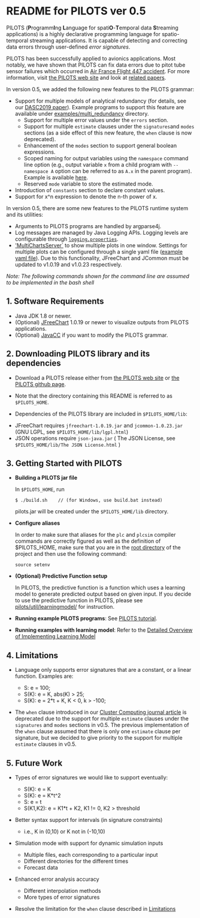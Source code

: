 # README for PILOTS ver 0.5

PILOTS (**P**rogramm**I**ng **L**anguage for spati**O**-**T**emporal data **S**treaming applications) is a highly declarative programming language for spatio-temporal streaming applications.
It is capable of detecting and correcting data errors through user-defined *error signatures*.

PILOTS has been successfully applied to avionics applications. Most notably, we have shown that PILOTS can fix data errors due to pitot tube sensor failures which occurred in [Air France Flight 447 accident](http://wcl.cs.rpi.edu/papers/bdse2013.pdf). For more information, visit [the PILOTS web site](http://wcl.cs.rpi.edu/pilots/) and look at [related papers](https://wcl.cs.rpi.edu/bib/Keyword/DATA-STREAMING.html).

In version 0.5, we added the following new features to the PILOTS grammar:
* Support for multiple models of analytical redundancy (for details, see our [DASC2019 paper](http://wcl.cs.rpi.edu/papers/DASC2019_imai.pdf)). Example programs to support this feature are available under [examples/multi_redundancy](./examples/multi_redundancy) directory.
  - Support for multiple error values under the `errors` section.
  - Support for multiple `estimate` clauses under the `signatures`and `modes` sections
  (as a side effect of this new feature, the `when` clause is now deprecated).
  - Enhancement of the `modes` section to support general boolean expressions.
  - Scoped naming for output variables using the `namespace` command line option (e.g., output variable `x`   from a child program with `--namespace A` option can be referred to as `A.x` in the parent program).
    Example is available [here](./examples/multi_redundancy/aoaspeedcheck3/run_speedcheck).
  - Reserved `mode` variable to store the estimated mode.
* Introduction of `constants` section to declare constant values.
* Support for x^n expression to denote the n-th power of x.

In version 0.5, there are some new features to the PILOTS runtime system and its utilities:
* Arguments to PILOTS programs are handled by argparse4j.
* Log messages are managed by Java Logging APIs. Logging levels are configurable through
  [`logging.properties`](logging.properties).
* ['MultiChartsServer`](./pilots/util/MultiChartsServer.java) to show multiple plots in one window. Settings for multiple plots can be configured through a single yaml file ([example yaml file](./examples/airfrancesim/charts_conf.yaml)). Due to this functionality, JFreeChart and JCommon must be updated to v1.0.19 and v1.0.23 respectively.

*Note: The following commands shown for the command line are assumed to be implemented in the bash shell* 


## 1. Software Requirements

* Java JDK 1.8 or newer.
* (Optional) [JFreeChart](http://www.jfree.org/jfreechart/download.html) 1.0.19 or newer to visualize outputs from PILOTS applications.
* (Optional) [JavaCC](http://javacc.java.net/) if you want to modify the PILOTS grammar.
  
## 2. Downloading PILOTS library and its dependencies

* Download a PILOTS release either from [the PILOTS web site](http:/wcl.cs.rpi.edu/pilots/) or [the PILOTS github page](https://github.com/RPI-WCL/pilots).

* Note that the directory containing this README is referred to as `$PILOTS_HOME`.

* Dependencies of the PILOTS library are included in `$PILOTS_HOME/lib`:

 - JFreeChart requires `jfreechart-1.0.19.jar` and `jcommon-1.0.23.jar` (GNU LGPL, see `$PILOTS_HOME/lib/lgpl.html`)
 - JSON operations require `json-java.jar` ( The JSON License, see `$PILOTS_HOME/lib/The JSON License.html` )


## 3. Getting Started with PILOTS

* **Building a PILOTS jar file**

  In `$PILOTS_HOME`, run
  ~~~
  $ ./build.sh    // (for Windows, use build.bat instead)
  ~~~
  pilots.jar will be created under the `$PILOTS_HOME/lib` directory.

* **Configure aliases**

  In order to make sure that aliases for the `plc` and `plcsim` compiler commands are correctly figured as well as the definition of $PILOTS_HOME, make sure that you are in the [root directory](https://github.com/RPI-WCL/pilots) of the project and then use the following command:

  ~~~
  source setenv
  ~~~

* **(Optional) Predictive Function setup**

	In PILOTS, the predictive function is a function which uses a learning model to generate predicted output based on given input. If you decide to use the predictive function in PILOTS, please see [pilots/util/learningmodel/](https://github.com/RPI-WCL/pilots/tree/learn_dev/pilots/util/learningmodel) for instruction.

* **Running example PILOTS programs**: See [PILOTS tutorial](https://wcl.cs.rpi.edu/pilots/tutorial/index.html).

* **Running examples with learning model**: Refer to the [Detailed Overview of Implementing Learning Model](https://github.com/RPI-WCL/pilots/wiki/Detailed-Overview-of-Implementing-Learning-Model)


## 4. Limitations

* Language only supports error signatures that are a constant, or a linear function. Examples are:
  - S: e = 100;
  - S(K): e = K, abs(K) > 25;
  - S(K): e = 2*t + K, K < 0, k > -100;

* The `when` clause introduced in our [Cluster Computing journal article](http://wcl.cs.rpi.edu/papers/pilots-cluster.pdf) is deprecated due to the support for multiple `estimate` clauses under the `signatures` and `modes` sections in v0.5. The previous implementation of the `when` clause assumed that there is only one `estimate` clause per signature, but we decided to give priority to the support for multiple `estimate` clauses in v0.5. 


## 5. Future Work

* Types of error signatures we would like to support eventually:
    -   S(K): e = K
    -   S(K): e = K*t^2
    -   S:    e = t
    -   S(K1,K2): e = K1*t + K2, K1 != 0, K2 > threshold

* Better syntax support for intervals (in signature constraints)
    - i.e., K in (0,10) or K not in (-10,10)

* Simulation mode with support for dynamic simulation inputs
    - Multiple files, each corresponding to a particular input
    - Different directories for the different times
    - Forecast data

* Enhanced error analysis accuracy
    - Different interpolation methods
    - More types of error signatures

* Resolve the limitation for the `when` clause described in [Limitations](#4-limitations)
